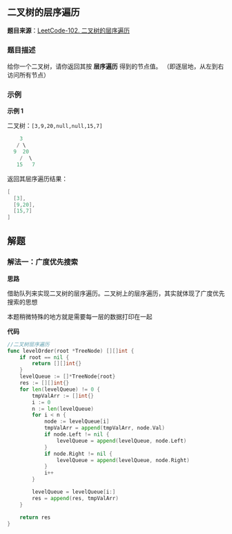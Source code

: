 ## 二叉树的层序遍历

**题目来源**：[LeetCode-102. 二叉树的层序遍历](https://leetcode-cn.com/problems/binary-tree-level-order-traversal/)

### 题目描述

给你一个二叉树，请你返回其按 **层序遍历** 得到的节点值。 （即逐层地，从左到右访问所有节点）

### 示例

**示例 1**

二叉树：`[3,9,20,null,null,15,7]`

```go
    3
   / \
  9  20
    /  \
   15   7
```

返回其层序遍历结果：

```go
[
  [3],
  [9,20],
  [15,7]
]
```

## 解题

### 解法一：广度优先搜索

**思路**

借助队列来实现二叉树的层序遍历。二叉树上的层序遍历，其实就体现了广度优先搜索的思想

本题稍微特殊的地方就是需要每一层的数据打印在一起

**代码**

```go
//二叉树层序遍历
func levelOrder(root *TreeNode) [][]int {
	if root == nil {
		return [][]int{}
	}
	levelQueue := []*TreeNode{root}
	res := [][]int{}
	for len(levelQueue) != 0 {
		tmpValArr := []int{}
		i := 0
		n := len(levelQueue)
		for i < n {
			node := levelQueue[i]
			tmpValArr = append(tmpValArr, node.Val)
			if node.Left != nil {
				levelQueue = append(levelQueue, node.Left)
			}
			if node.Right != nil {
				levelQueue = append(levelQueue, node.Right)
			}
			i++
		}

		levelQueue = levelQueue[i:]
		res = append(res, tmpValArr)
	}

	return res
}
```